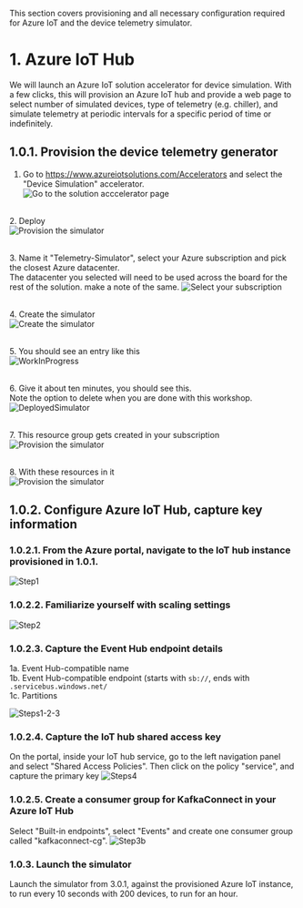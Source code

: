 This section covers provisioning and all necessary configuration required for Azure IoT and the device telemetry simulator.

# 1. Azure IoT Hub
We will launch an Azure IoT solution accelerator for device simulation.  With a few clicks, this will provision an Azure IoT hub and provide a web page to select number of simulated devices, type of telemetry (e.g. chiller), and simulate telemetry at periodic intervals for a specific period of time or indefinitely.

## 1.0.1. Provision the device telemetry generator 
1.  Go to https://www.azureiotsolutions.com/Accelerators and select the "Device Simulation" accelerator.<br>
![Go to the solution acccelerator page](../images/Simulator1.png)

<br>2.  Deploy<br>
![Provision the simulator](../images/Simulator2.png)

<br>3.  Name it "Telemetry-Simulator", select your Azure subscription and pick the closest Azure datacenter.<br>
The datacenter you selected will need to be used across the board for the rest of the solution.  make a note of the same.
![Select your subscription](../images/Simulator3.png)

<br>4.  Create the simulator<br>
![Create the simulator](../images/Simulator4.png)

<br>5.  You should see an entry like this<br>
![WorkInProgress](../images/Simulator5.png)

<br>6.  Give it about ten minutes, you should see this.<br>
Note the option to delete when you are done with this workshop.
![DeployedSimulator](../images/Simulator6.png)

<br>7.  This resource group gets created in your subscription<br>
![Provision the simulator](../images/Simulator7.png)

<br>8.  With these resources in it<br>
![Provision the simulator](../images/Simulator8.png)
<br>

## 1.0.2. Configure Azure IoT Hub, capture key information
### 1.0.2.1. From the Azure portal, navigate to the IoT hub instance provisioned in 1.0.1.<BR>
![Step1](../images/IoTConf1.png)
  
### 1.0.2.2. Familiarize yourself with scaling settings
![Step2](../images/IoTConf2.png)

### 1.0.2.3. Capture the Event Hub endpoint details
1a. Event Hub-compatible name<br>
1b. Event Hub-compatible endpoint (starts with ```sb://```, ends with ```.servicebus.windows.net/```<br>
1c. Partitions<br>

![Steps1-2-3](../images/IoTConf3a.png)

### 1.0.2.4. Capture the IoT hub shared access key
On the portal, inside your IoT hub service, go to the left navigation panel and select "Shared Access Policies".  Then click on the policy "service", and capture the primary key
![Steps4](../images/IoTConf4.png)

### 1.0.2.5. Create a consumer group for KafkaConnect in your Azure IoT Hub
Select "Built-in endpoints", select "Events" and create one consumer group called "kafkaconnect-cg".
![Step3b](../images/IoTConf3b.png)
  

### 1.0.3. Launch the simulator
Launch the simulator from 3.0.1, against the provisioned Azure IoT instance, to run every 10 seconds with 200 devices, to run for an hour.
